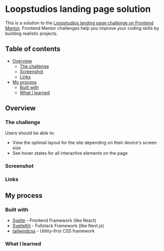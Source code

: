 # Loopstudios landing page solution

This is a solution to the [Loopstudios landing page challenge on Frontend Mentor](https://www.frontendmentor.io/challenges/loopstudios-landing-page-N88J5Onjw). Frontend Mentor challenges help you improve your coding skills by building realistic projects.

## Table of contents

- [Overview](#overview)
  - [The challenge](#the-challenge)
  - [Screenshot](#screenshot)
  - [Links](#links)
- [My process](#my-process)
  - [Built with](#built-with)
  - [What I learned](#what-i-learned)

## Overview

### The challenge

Users should be able to:

- View the optimal layout for the site depending on their device's screen size
- See hover states for all interactive elements on the page

### Screenshot

<!-- <img src="./screenshots/mobile.png" alt="Mobile Screenshot" height="500px" style="margin: 16px">
<img src="./screenshots/desktop.png" alt="Desktop Screenshot" height="500px" style="margin: 16px"> -->

### Links

<!-- - Solution URL: [Github Repo](https://github.com/shobhit-gupta/fem10-clipboard/tree/main)
- Live Site URL: [https://fem10-clipboard-shobhit-gupta.vercel.app/](https://fem10-clipboard-shobhit-gupta.vercel.app/) -->

## My process

### Built with

- [Svelte](https://svelte.dev/) - Frontend Framework (like React)
- [SvelteKit](https://kit.svelte.dev/) - Fullstack Framework (like Next.js)
- [tailwindcss](https://tailwindcss.com/) - Utility-first CSS framework

### What I learned

<!-- - Use of tailwindcss with Sveltekit project
- prettier-plugin-tailwindcss
- Rapid development then refactoring
- `place-self` CSS property
- Change SVG fill color on interaction with tailwindcss
- Assets in sveltekit apps should be referred with a preceding forward slash
- `@sveltejs/adapter-static`
- Deploying SSG SvelteKit project to Vercel -->
